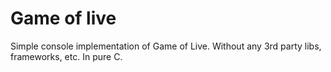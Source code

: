 # Game of live

Simple console implementation of Game of Live.
Without any 3rd party libs, frameworks, etc.
In pure C.
